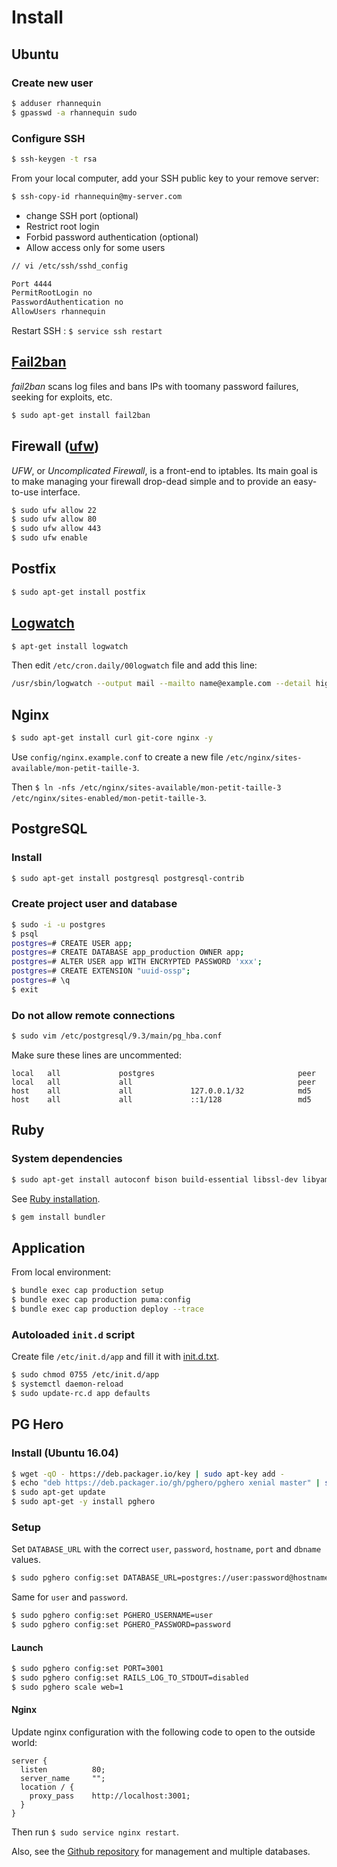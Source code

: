 # Install

## Ubuntu

### Create new user

```sh
$ adduser rhannequin
$ gpasswd -a rhannequin sudo
```

### Configure SSH

```sh
$ ssh-keygen -t rsa
```

From your local computer, add your SSH public key to your remove server:

```sh
$ ssh-copy-id rhannequin@my-server.com
```

* change SSH port (optional)
* Restrict root login
* Forbid password authentication (optional)
* Allow access only for some users

```sh
// vi /etc/ssh/sshd_config

Port 4444
PermitRootLogin no
PasswordAuthentication no
AllowUsers rhannequin
```

Restart SSH : `$ service ssh restart`


## [Fail2ban](http://doc.ubuntu-fr.org/fail2ban)

*fail2ban* scans log files and bans IPs with toomany password failures, seeking for exploits, etc.

```sh
$ sudo apt-get install fail2ban
```


## Firewall ([ufw](http://doc.ubuntu-fr.org/ufw))

*UFW*, or *Uncomplicated Firewall*, is a front-end to iptables. Its main goal is to make managing your firewall drop-dead simple and to provide an easy-to-use interface.

```sh
$ sudo ufw allow 22
$ sudo ufw allow 80
$ sudo ufw allow 443
$ sudo ufw enable
```


## Postfix

```sh
$ sudo apt-get install postfix
```


## [Logwatch](http://doc.ubuntu-fr.org/logwatch)

```sh
$ apt-get install logwatch
```

Then edit `/etc/cron.daily/00logwatch` file and add this line:

```sh
/usr/sbin/logwatch --output mail --mailto name@example.com --detail high
```


## Nginx

```sh
$ sudo apt-get install curl git-core nginx -y
```

Use `config/nginx.example.conf` to create a new file `/etc/nginx/sites-available/mon-petit-taille-3`.

Then `$ ln -nfs /etc/nginx/sites-available/mon-petit-taille-3 /etc/nginx/sites-enabled/mon-petit-taille-3`.


## PostgreSQL

### Install

```sh
$ sudo apt-get install postgresql postgresql-contrib
```

### Create project user and database

```sh
$ sudo -i -u postgres
$ psql
postgres=# CREATE USER app;
postgres=# CREATE DATABASE app_production OWNER app;
postgres=# ALTER USER app WITH ENCRYPTED PASSWORD 'xxx';
postgres=# CREATE EXTENSION "uuid-ossp";
postgres=# \q
$ exit
```

### Do not allow remote connections

```sh
$ sudo vim /etc/postgresql/9.3/main/pg_hba.conf
```

Make sure these lines are uncommented:

```
local   all             postgres                                peer
local   all             all                                     peer
host    all             all             127.0.0.1/32            md5
host    all             all             ::1/128                 md5
```


## Ruby

### System dependencies

```sh
$ sudo apt-get install autoconf bison build-essential libssl-dev libyaml-dev libreadline6-dev zlib1g-dev libncurses5-dev libffi-dev libgdbm3 libgdbm-dev g++ libsqlite3-dev libpq-dev
```

See [Ruby installation](https://github.com/rhannequin/upgrade-ubuntu#ruby).

```sh
$ gem install bundler
```


## Application

From local environment:

```sh
$ bundle exec cap production setup
$ bundle exec cap production puma:config
$ bundle exec cap production deploy --trace
```

### Autoloaded `init.d` script

Create file `/etc/init.d/app` and fill it with [init.d.txt](https://github.com/rhannequin/mon-petit-taille-3/blob/master/init.d.txt).

```bash
$ sudo chmod 0755 /etc/init.d/app
$ systemctl daemon-reload
$ sudo update-rc.d app defaults
```


## PG Hero

### Install (Ubuntu 16.04)

```sh
$ wget -qO - https://deb.packager.io/key | sudo apt-key add -
$ echo "deb https://deb.packager.io/gh/pghero/pghero xenial master" | sudo tee /etc/apt/sources.list.d/pghero.list
$ sudo apt-get update
$ sudo apt-get -y install pghero
```

### Setup

Set `DATABASE_URL` with the correct `user`, `password`, `hostname`, `port` and `dbname` values.

```sh
$ sudo pghero config:set DATABASE_URL=postgres://user:password@hostname:port/dbname
```

Same for `user` and `password`.

```sh
$ sudo pghero config:set PGHERO_USERNAME=user
$ sudo pghero config:set PGHERO_PASSWORD=password
```

#### Launch

```sh
$ sudo pghero config:set PORT=3001
$ sudo pghero config:set RAILS_LOG_TO_STDOUT=disabled
$ sudo pghero scale web=1
```

#### Nginx

Update nginx configuration with the following code to open to the outside world:

```
server {
  listen          80;
  server_name     "";
  location / {
    proxy_pass    http://localhost:3001;
  }
}
```

Then run `$ sudo service nginx restart`.

Also, see the [Github repository](https://github.com/ankane/pghero/blob/master/guides/Linux.md) for management and multiple databases.
